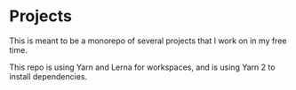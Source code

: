 # Projects

This is meant to be a monorepo of several projects that I work on in my free time.

This repo is using Yarn and Lerna for workspaces, and is using Yarn 2 to install dependencies.
